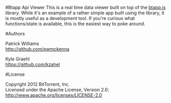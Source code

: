 #Btapp Api Viewer
This is a real time data viewer built on top of the [btapp.js](http://pwmckenna.github.com/btapp) library. While it's an example of a rather simple app built using the library, it is mostly useful as a development tool. If you're curious what functions/state is available, this is the easiest way to poke around.

#Authors

Patrick Williams  
http://github.com/pwmckenna
  
Kyle Graehl  
https://github.com/kzahel
  
  
#License
  
Copyright 2012 BitTorrent, Inc.  
Licensed under the Apache License, Version 2.0: http://www.apache.org/licenses/LICENSE-2.0
